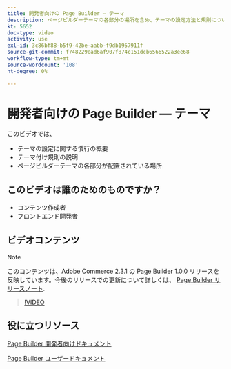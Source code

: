 ```yaml
---
title: 開発者向けの Page Builder — テーマ
description: ページビルダーテーマの各部分の場​所を含め、テーマの設定方法と規則について説明します。
kt: 5652
doc-type: video
activity: use
exl-id: 3c86bf88-b5f9-42be-aabb-f9db1957911f
source-git-commit: f748229ead6af907f874c151dcb6566522a3ee68
workflow-type: tm+mt
source-wordcount: '108'
ht-degree: 0%

---
```


# 開発者向けの Page Builder — テーマ

このビデオでは、

- テーマの設定に関する慣行の概要
- テーマ付け規則の&#x200B;説明
- ページビルダーテーマの各部分が配置されている場所&#x200B;

## このビデオは誰のためのものですか？

- コンテンツ作成者
- フロントエンド開発者

## ビデオコンテンツ

>[!NOTE]
>
>このコンテンツは、Adobe Commerce 2.3.1 の Page Builder 1.0.0 リリースを反映しています。今後のリリースでの更新について詳しくは、 [Page Builder リリースノート](https://devdocs.magento.com/page-builder/docs/release-notes.html).

>[!VIDEO](https://video.tv.adobe.com/v/35711?quality=12&learn=on)

## 役に立つリソース

[Page Builder 開発者向けドキュメント](https://devdocs.magento.com/page-builder/docs/index.html)

[Page Builder ユーザードキュメント](https://docs.magento.com/user-guide/cms/page-builder.html)
